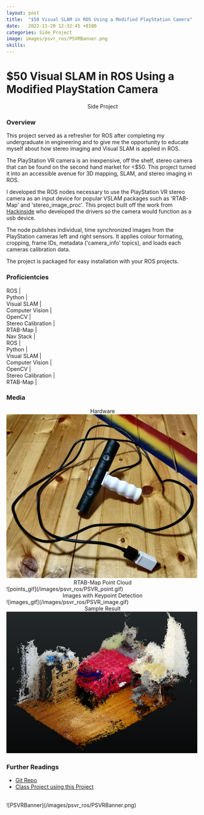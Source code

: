 ```yaml
---
layout: post
title:  "$50 Visual SLAM in ROS Using a Modified PlayStation Camera"
date:   2022-11-20 12:32:45 +0100
categories: Side_Project
image: images/psvr_ros/PSVRBanner.png
skills: 
---
```


# $50 Visual SLAM in ROS Using a Modified PlayStation Camera
<!-- Type of Project -->
<div align="center"> Side Project </div>

### Overview
This project served as a refresher for ROS after completing my undergraduate in engineering and to give me the opportunity to educate myself about how stereo imaging and Visual SLAM is applied in ROS. 

The PlayStation VR camera is an inexpensive, off the shelf, stereo camera that can be found on the second hand market for \<$50. This project turned it into an accessible avenue for 3D mapping, SLAM, and stereo imaging in ROS. 

I developed the ROS nodes necessary to use the PlayStation VR stereo camera as an input device for popular VSLAM packages such as 'RTAB-Map' and 'stereo_image_proc'. This project built off the work from [Hackinside](https://github.com/Hackinside/PS4-CAMERA-DRIVERS) who developed the drivers so the camera would function as a usb device.

The node publishes individual, time synchronized images from the PlayStation cameras left and right sensors. It applies colour formating, cropping, frame IDs, metadata ('camera_info' topics), and loads each cameras calibration data.

The project is packaged for easy installation with your ROS projects. 

### Proficientcies
<div class="marquee">
    <div class="marquee-content scroll">
        <div>ROS | </div>
        <div>Python | </div>
        <div>Visual SLAM | </div>
        <div>Computer Vision | </div>
        <div>OpenCV | </div>
        <div>Stereo Calibration | </div>
        <div>RTAB-Map | </div>
        <div>Nav Stack | </div>
    </div>
    <div class="marquee-content scroll">
        <div>ROS | </div>
        <div>Python | </div>
        <div>Visual SLAM | </div>
        <div>Computer Vision | </div>
        <div>OpenCV | </div>
        <div>Stereo Calibration | </div>
        <div>RTAB-Map | </div>
    </div>
</div>

### Media

<div align="center">Hardware</div>
<img src="/images/psvr_ros/psvr_hardware.jpg" alt="hardware" width="500">

<div align="center">RTAB-Map Point Cloud</div>
![points_gif](/images/psvr_ros/PSVR_point.gif)

<div align="center">Images with Keypoint Detection</div>
![images_gif](/images/psvr_ros/PSVR_image.gif)

<div align="center">Sample Result</div>
<img src="/images/psvr_ros/example_scan.png" alt="sample_result" width="500">

### Further Readings
* [Git Repo](https://github.com/TankyFranky/PS4_Stereo_ROS_SLAM)
* [Class Project using this Project](https://github.com/TankyFranky/tankyfranky.github.io/blob/jekyll_style_learning/images/psvr_ros/ELEC_845_Final_Project___Francesco_Marrato.pdf)

<br>
![PSVRBanner](/images/psvr_ros/PSVRBanner.png)
